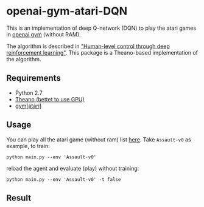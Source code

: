 # openai-gym-atari-DQN
This is an implementation of deep Q-network (DQN) to play the atari games in [openai gym](https://gym.openai.com/envs#atari) (without RAM).

The algorithm is described in ["Human-level control through deep reinforcement learning"](http://home.uchicago.edu/~arij/journalclub/papers/2015_Mnih_et_al.pdf). This package is a Theano-based implementation of the algorithm.
## Requirements
* Python 2.7
* [Theano (bettet to use GPU)](http://deeplearning.net/software/theano/install.html#install)
* [gym[atari]](https://github.com/openai/gym)

## Usage
You can play all the atari game (without ram) list [here](https://gym.openai.com/envs#atari). Take `Assault-v0` as example, to train:
```
python main.py --env 'Assault-v0'
```
reload the agent and evaluate (play) without training:
```
python main.py --env 'Assault-v0' -t false
```

## Result
